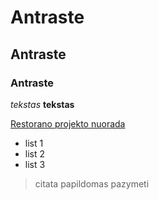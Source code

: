 # Antraste
## Antraste
### Antraste

*tekstas*
**tekstas**

[Restorano projekto nuorada](https://pvz.com)

- list 1
- list 2
- list 3

> citata
> papildomas
> pazymeti 
